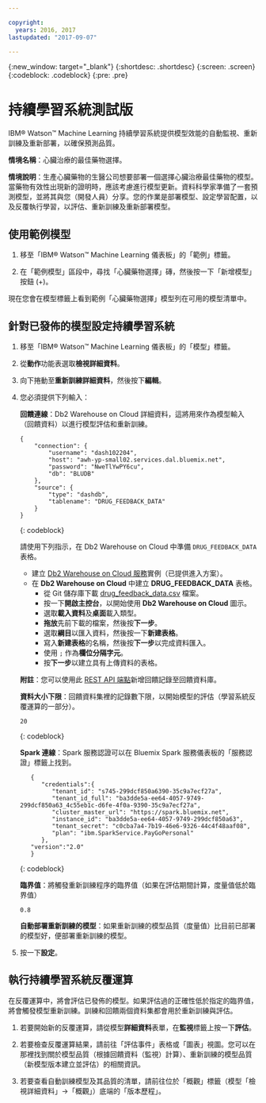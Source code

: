 ```yaml
---

copyright:
  years: 2016, 2017
lastupdated: "2017-09-07"

---
```


{:new_window: target="_blank"}
{:shortdesc: .shortdesc}
{:screen: .screen}
{:codeblock: .codeblock}
{:pre: .pre}

# 持續學習系統<span class='tag--beta'>測試版</span>

IBM® Watson™ Machine Learning 持續學習系統提供模型效能的自動監視、重新訓練及重新部署，以確保預測品質。

**情境名稱**：心臟治療的最佳藥物選擇。

**情境說明**：生產心臟藥物的生醫公司想要部署一個選擇心臟治療最佳藥物的模型。當藥物有效性出現新的證明時，應該考慮進行模型更新。資料科學家準備了一套預測模型，並將其與您（開發人員）分享。您的作業是部署模型、設定學習配置，以及反覆執行學習，以評估、重新訓練及重新部署模型。

## 使用範例模型

1. 移至「IBM® Watson™ Machine Learning 儀表板」的「範例」標籤。

2. 在「範例模型」區段中，尋找「心臟藥物選擇」磚，然後按一下「新增模型」按鈕 (+)。

現在您會在模型標籤上看到範例「心臟藥物選擇」模型列在可用的模型清單中。


## 針對已發佈的模型設定持續學習系統

1.  移至「IBM® Watson™ Machine Learning 儀表板」的「模型」標籤。

2.  從**動作**功能表選取**檢視詳細資料**。

3.  向下捲動至**重新訓練詳細資料**，然後按下**編輯**。

4.  您必須提供下列輸入：

    **回饋連線**：Db2 Warehouse on Cloud 詳細資料，這將用來作為模型輸入（回饋資料）以進行模型評估和重新訓練。
    
    ```
    {
        "connection": {
            "username": "dash102204",
            "host": "awh-yp-small02.services.dal.bluemix.net",
            "password": "NweTlYwPY6cu",
            "db": "BLUDB"
        },
        "source": {
            "type": "dashdb",
            "tablename": "DRUG_FEEDBACK_DATA"
        }
    }
    ```
    {: codeblock}

    請使用下列指示，在 Db2 Warehouse on Cloud 中準備 `DRUG_FEEDBACK_DATA` 表格。
    - 建立 [Db2 Warehouse on Cloud 服務](https://console.bluemix.net/catalog/services/db2-warehouse-on-cloud/)實例（已提供進入方案）。
    - 在 **Db2 Warehouse on Cloud** 中建立 **DRUG_FEEDBACK_DATA** 表格。
      + 從 Git 儲存庫下載 [drug_feedback_data.csv](https://raw.githubusercontent.com/pmservice/wml-sample-models/master/spark/drug-selection/data/drug_feedback_data.csv) 檔案。
      + 按一下**開啟主控台**，以開始使用 **Db2 Warehouse on Cloud** 圖示。
      + 選取**載入資料**及**桌面**載入類型。
      + **拖放**先前下載的檔案，然後按**下一步**。
      + 選取**綱目**以匯入資料，然後按一下**新建表格**。
      + 寫入**新建表格**的名稱，然後按**下一步**以完成資料匯入。
      + 使用 `;` 作為**欄位分隔字元**。
      + 按**下一步**以建立具有上傳資料的表格。

    **附註**：您可以使用此 [REST API 端點](http://watson-ml-api.mybluemix.net/#!/Published32Models/post_v3_wml_instances_instance_id_published_models_published_model_id_feedback)新增回饋記錄至回饋資料庫。

    **資料大小下限**：回饋資料集裡的記錄數下限，以開始模型的評估（學習系統反覆運算的一部分）。

    ```
    20
    ```
    {: codeblock}

    **Spark 連線**：Spark 服務認證可以在 Bluemix Spark 服務儀表板的「服務認證」標籤上找到。

    ```
       {
          "credentials":{
             "tenant_id": "s745-299dcf850a6390-35c9a7ecf27a",
             "tenant_id_full": "ba3dde5a-ee64-4057-9749-299dcf850a63_4c55eb1c-d6fe-4f0a-9390-35c9a7ecf27a",
             "cluster_master_url": "https://spark.bluemix.net",
             "instance_id": "ba3dde5a-ee64-4057-9749-299dcf850a63",
             "tenant_secret": "c0cba7a4-7b19-46e6-9326-44c4f48aaf08",
             "plan": "ibm.SparkService.PayGoPersonal"
          },
       "version":"2.0"
       }
    ```
    {: codeblock}

    **臨界值**：將觸發重新訓練程序的臨界值（如果在評估期間計算，度量值低於臨界值）

    ```
    0.8
    ```

    **自動部署重新訓練的模型**：如果重新訓練的模型品質（度量值）比目前已部署的模型好，便部署重新訓練的模型。

5.  按一下**設定**。


## 執行持續學習系統反覆運算

在反覆運算中，將會評估已發佈的模型。如果評估過的正確性低於指定的臨界值，將會觸發模型重新訓練。訓練和回饋兩個資料集都會用於重新訓練與評估。

1. 若要開始新的反覆運算，請從模型**詳細資料**表單，在**監視**標籤上按一下**評估**。

3. 若要檢查反覆運算結果，請前往「評估事件」表格或「圖表」視圖。您可以在那裡找到關於模型品質（根據回饋資料（監視）計算）、重新訓練的模型品質（新模型版本建立並評估）的相關資訊。

4. 若要查看自動訓練模型及其品質的清單，請前往位於「概觀」標籤（模型「檢視詳細資料」->「概觀」）底端的「版本歷程」。

